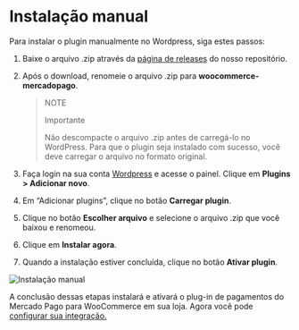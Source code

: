 # Instalação manual

Para instalar o plugin manualmente no Wordpress, siga estes passos:

1. Baixe o arquivo .zip através da [página de releases](https://github.com/mercadopago/cart-woocommerce/releases) do nosso repositório.
2. Após o download, renomeie o arquivo .zip para **woocommerce-mercadopago**.

    > NOTE
    >
    > Importante
    >
    > Não descompacte o arquivo .zip antes de carregá-lo no WordPress. Para que o plugin seja instalado com sucesso, você deve carregar o arquivo no formato original.
    
3. Faça login na sua conta [Wordpress](https://wordpress.com/) e acesse o painel. Clique em **Plugins > Adicionar novo**.
4. Em “Adicionar plugins”, clique no botão **Carregar plugin**.
5. Clique no botão **Escolher arquivo** e selecione o arquivo .zip que você baixou e renomeou.
6. Clique em **Instalar agora**.
7. Quando a instalação estiver concluída, clique no botão **Ativar plugin**.

![Instalação manual](/images/woocomerce/pt_envio_manual.gif)

A conclusão dessas etapas instalará e ativará o plug-in de pagamentos do Mercado Pago para WooCommerce em sua loja. Agora você pode [configurar sua integração.](/developers/pt/docs/woocommerce/integration-configuration/plugin-configuration)